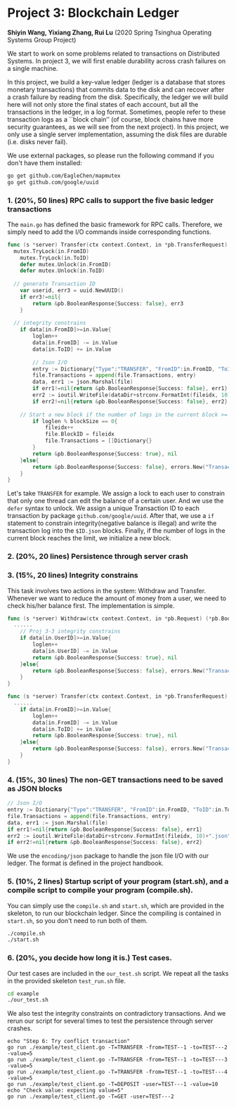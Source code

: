 # Project 3: Blockchain Ledger
**Shiyin Wang, Yixiang Zhang, Rui Lu**  (2020 Spring Tsinghua Operating Systems Group Project)

We start to work on some problems related to transactions on Distributed Systems. In project 3, we will first enable durability across crash failures on a single machine.

In this project, we build a key-value ledger (ledger is a database that stores monetary transactions) that commits data to the disk and can recover after a crash failure by reading from the disk. Specifically, the ledger we will build here will not only store the final states of each account, but all the transactions in the ledger, in a log format. Sometimes, people refer to these transaction logs as a ``block chain’’ (of course, block chains have more security guarantees, as we will see from the next project). In this project, we only use a single server implementation, assuming the disk files are durable (i.e. disks never fail).

We use external packages, so please run the following command if you don't have them installed:
```bash
go get github.com/EagleChen/mapmutex
go get github.com/google/uuid
```
### 1. (20%, 50 lines) RPC calls to support the five basic ledger transactions
The `main.go` has defined the basic framework for RPC calls. Therefore, we simply need to add the I/O commands inside corresponding functions.
```go
func (s *server) Transfer(ctx context.Context, in *pb.TransferRequest) (*pb.BooleanResponse, error) {
  mutex.TryLock(in.FromID)
	mutex.TryLock(in.ToID)
	defer mutex.Unlock(in.FromID)
	defer mutex.Unlock(in.ToID)
	
  // generate Transaction ID
	var userid, err3 = uuid.NewUUID()
	if err3!=nil{
		return &pb.BooleanResponse{Success: false}, err3
	}
  
  // integrity constrains
	if data[in.FromID]>=in.Value{
		loglen++
		data[in.FromID] -= in.Value
		data[in.ToID] += in.Value
    
		// Json I/O
		entry := Dictionary{"Type":"TRANSFER", "FromID":in.FromID, "ToID":in.ToID, "Value":in.Value, "TransactionID":userid}
		file.Transactions = append(file.Transactions, entry)
		data, err1 := json.Marshal(file)
		if err1!=nil{return &pb.BooleanResponse{Success: false}, err1}
		err2 := ioutil.WriteFile(dataDir+strconv.FormatInt(fileidx, 10)+".json", data, 0644)
		if err2!=nil{return &pb.BooleanResponse{Success: false}, err2}
    
    // Start a new block if the number of logs in the current block >= 50
		if loglen % blockSize == 0{
			fileidx++
			file.BlockID = fileidx
			file.Transactions = []Dictionary{}
		}
		return &pb.BooleanResponse{Success: true}, nil
	}else{
		return &pb.BooleanResponse{Success: false}, errors.New("Transaction ["+userid.String()+"] "+strconv.FormatInt(int64(in.Value), 10)+" failed with: insufficient balance")
	}
}
```
Let's take `TRANSFER` for example. We assign a lock to each user to constrain that only one thread can edit the balance of a certain user. And we use the `defer` syntax to unlock. We assign a unique Transaction ID to each transaction by package `github.com/google/uuid`. After that, we use a `if` statement to constrain integrity(negative balance is illegal) and write the transaction log into the `$ID.json` blocks. Finally, if the number of logs in the current block reaches the limit, we initialize a new block.


### 2. (20%, 20 lines) Persistence through server crash

### 3. (15%, 20 lines) Integrity constrains
This task involves two actions in the system: Withdraw and Transfer. Whenever we want to reduce the amount of money from a user, we need to check his/her balance first. The implementation is simple.
```go
func (s *server) Withdraw(ctx context.Context, in *pb.Request) (*pb.BooleanResponse, error) {
  ......
	// Proj 3-3 integrity constrains
	if data[in.UserID]>=in.Value{
		loglen++
		data[in.UserID] -= in.Value
		return &pb.BooleanResponse{Success: true}, nil
	}else{
		return &pb.BooleanResponse{Success: false}, errors.New("Transaction "+string(in.Value)+" failed with: insufficient balance")
	}
}
```
```go
func (s *server) Transfer(ctx context.Context, in *pb.TransferRequest) (*pb.BooleanResponse, error) {
  ......
	if data[in.FromID]>=in.Value{
		loglen++
		data[in.FromID] -= in.Value
		data[in.ToID] += in.Value
		return &pb.BooleanResponse{Success: true}, nil
	}else{
		return &pb.BooleanResponse{Success: false}, errors.New("Transaction "+string(in.Value)+" failed with: insufficient balance")
	}
}
```

### 4. (15%, 30 lines) The non-GET transactions need to be saved as JSON blocks

```go
// Json I/O
entry := Dictionary{"Type":"TRANSFER", "FromID":in.FromID, "ToID":in.ToID, "Value":in.Value, "TransactionID":userid}
file.Transactions = append(file.Transactions, entry)
data, err1 := json.Marshal(file)
if err1!=nil{return &pb.BooleanResponse{Success: false}, err1}
err2 := ioutil.WriteFile(dataDir+strconv.FormatInt(fileidx, 10)+".json", data, 0644)
if err2!=nil{return &pb.BooleanResponse{Success: false}, err2}
```

We use the `encoding/json` package to handle the json file I/O with our ledger. The format is defined in the project handbook.

### 5. (10%, 2 lines) Startup script of your program (start.sh), and a compile script to compile your program (compile.sh).

You can simply use the `compile.sh` and `start.sh`, which are provided in the skeleton, to run our blockchain ledger. Since the compiling is contained in `start.sh`, so you don't need to run both of them.

```bash
./compile.sh
./start.sh
```

### 6. (20%, you decide how long it is.) Test cases.

Our test cases are included in the `our_test.sh` script. We repeat all the tasks in the provided skeleton `test_run.sh` file.

```bash
cd example
./our_test.sh
```

We also test the integrity constraints on contradictory transactions. And we rerun our script for several times to test the persistence through server crashes.

```shell
echo "Step 6: Try conflict transaction"
go run ./example/test_client.go -T=TRANSFER -from=TEST--1 -to=TEST---2  -value=5
go run ./example/test_client.go -T=TRANSFER -from=TEST--1 -to=TEST---3  -value=5
go run ./example/test_client.go -T=TRANSFER -from=TEST--1 -to=TEST---4  -value=5
go run ./example/test_client.go -T=DEPOSIT -user=TEST---1 -value=10
echo "Check value: expecting value=5"
go run ./example/test_client.go -T=GET -user=TEST---2
```